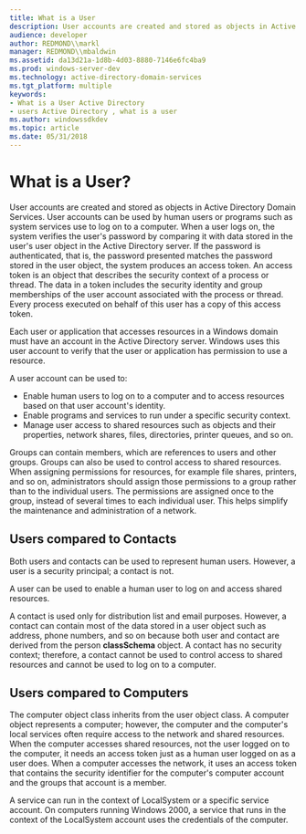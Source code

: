 ```yaml
---
title: What is a User
description: User accounts are created and stored as objects in Active Directory Domain Services.
audience: developer
author: REDMOND\\markl
manager: REDMOND\\mbaldwin
ms.assetid: da13d21a-1d8b-4d03-8880-7146e6fc4ba9
ms.prod: windows-server-dev
ms.technology: active-directory-domain-services
ms.tgt_platform: multiple
keywords:
- What is a User Active Directory
- users Active Directory , what is a user
ms.author: windowssdkdev
ms.topic: article
ms.date: 05/31/2018
---
```


# What is a User?

User accounts are created and stored as objects in Active Directory Domain Services. User accounts can be used by human users or programs such as system services use to log on to a computer. When a user logs on, the system verifies the user's password by comparing it with data stored in the user's user object in the Active Directory server. If the password is authenticated, that is, the password presented matches the password stored in the user object, the system produces an access token. An access token is an object that describes the security context of a process or thread. The data in a token includes the security identity and group memberships of the user account associated with the process or thread. Every process executed on behalf of this user has a copy of this access token.

Each user or application that accesses resources in a Windows domain must have an account in the Active Directory server. Windows uses this user account to verify that the user or application has permission to use a resource.

A user account can be used to:

-   Enable human users to log on to a computer and to access resources based on that user account's identity.
-   Enable programs and services to run under a specific security context.
-   Manage user access to shared resources such as objects and their properties, network shares, files, directories, printer queues, and so on.

Groups can contain members, which are references to users and other groups. Groups can also be used to control access to shared resources. When assigning permissions for resources, for example file shares, printers, and so on, administrators should assign those permissions to a group rather than to the individual users. The permissions are assigned once to the group, instead of several times to each individual user. This helps simplify the maintenance and administration of a network.

## Users compared to Contacts

Both users and contacts can be used to represent human users. However, a user is a security principal; a contact is not.

A user can be used to enable a human user to log on and access shared resources.

A contact is used only for distribution list and email purposes. However, a contact can contain most of the data stored in a user object such as address, phone numbers, and so on because both user and contact are derived from the person **classSchema** object. A contact has no security context; therefore, a contact cannot be used to control access to shared resources and cannot be used to log on to a computer.

## Users compared to Computers

The computer object class inherits from the user object class. A computer object represents a computer; however, the computer and the computer's local services often require access to the network and shared resources. When the computer accesses shared resources, not the user logged on to the computer, it needs an access token just as a human user logged on as a user does. When a computer accesses the network, it uses an access token that contains the security identifier for the computer's computer account and the groups that account is a member.

A service can run in the context of LocalSystem or a specific service account. On computers running Windows 2000, a service that runs in the context of the LocalSystem account uses the credentials of the computer.

 

 




